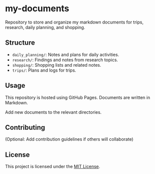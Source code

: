 # my-documents
Repository to store and organize my markdown documents for trips, research, daily planning, and shopping.

## Structure

*   `daily_planning/`: Notes and plans for daily activities.
*   `research/`: Findings and notes from research topics.
*   `shopping/`: Shopping lists and related notes.
*   `trips/`: Plans and logs for trips.

## Usage

This repository is hosted using GitHub Pages. Documents are written in Markdown.

Add new documents to the relevant directories.

## Contributing

(Optional: Add contribution guidelines if others will collaborate)

## License

This project is licensed under the [MIT License](LICENSE).
